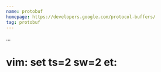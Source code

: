 ```yaml
---
name: protobuf
homepage: https://developers.google.com/protocol-buffers/
tag: protobuf
---
```

...
# vim: set ts=2 sw=2 et:
